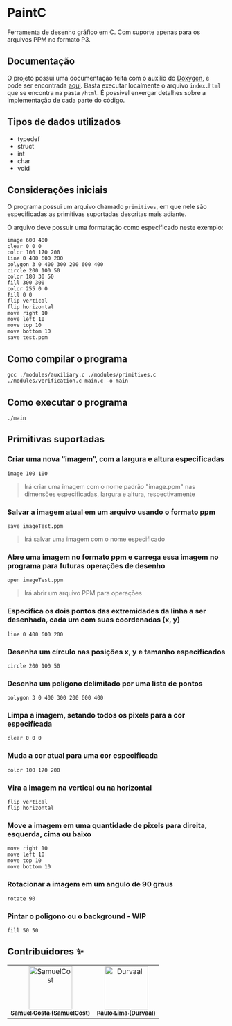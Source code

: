# PaintC
Ferramenta de desenho gráfico em C. Com suporte apenas para os arquivos PPM no formato P3.

## Documentação

O projeto possui uma documentação feita com o auxílio do [Doxygen](http://www.doxygen.nl/), e pode ser encontrada [aqui](docs). Basta executar localmente o arquivo `index.html` que se encontra na pasta `/html`. É possível enxergar detalhes sobre a implementação de cada parte do código.

## Tipos de dados utilizados

 - typedef
 - struct
 - int
 - char
 - void

## Considerações iniciais

O programa possui um arquivo chamado `primitives`, em que nele são especificadas as primitivas suportadas descritas mais adiante.

O arquivo deve possuir uma formatação como específicado neste exemplo:
```
image 600 400
clear 0 0 0
color 100 170 200
line 0 400 600 200
polygon 3 0 400 300 200 600 400
circle 200 100 50
color 180 30 50
fill 300 300
color 255 0 0
fill 0 0
flip vertical
flip horizontal
move right 10
move left 10
move top 10
move bottom 10
save test.ppm
```

## Como compilar o programa

```
gcc ./modules/auxiliary.c ./modules/primitives.c ./modules/verification.c main.c -o main
```

## Como executar o programa

```
./main
```

## Primitivas suportadas

### Criar uma nova “imagem”, com a largura e altura especificadas
```
image 100 100
```
> Irá criar uma imagem com o nome padrão "image.ppm" nas dimensões especificadas, largura e altura, respectivamente

### Salvar a imagem atual em um arquivo usando o formato ppm
```
save imageTest.ppm
```
> Irá salvar uma imagem com o nome especificado

### Abre uma imagem no formato ppm e carrega essa imagem no programa para futuras operações de desenho
```
open imageTest.ppm
```
> Irá abrir um arquivo PPM para operações

### Especifica os dois pontos das extremidades da linha a ser desenhada, cada um com suas coordenadas (x, y)
```
line 0 400 600 200
```

### Desenha um círculo nas posições x, y e tamanho especificados
```
circle 200 100 50
```

### Desenha um polígono delimitado por uma lista de pontos
```
polygon 3 0 400 300 200 600 400
```

### Limpa a imagem, setando todos os pixels para a cor especificada
```
clear 0 0 0
```

### Muda a cor atual para uma cor especificada
```
color 100 170 200
```

### Vira a imagem na vertical ou na horizontal
```
flip vertical
flip horizontal
```

### Move a imagem em uma quantidade de pixels para direita, esquerda, cima ou baixo
```
move right 10
move left 10
move top 10
move bottom 10
```

### Rotacionar a imagem em um angulo de 90 graus
```
rotate 90
```

### Pintar o poligono ou o background - WIP
```
fill 50 50
```

## Contribuidores ✨

<table>
  <tr>
    <td align="center">
        <a href="https://github.com/SamuelCost">
            <img src="https://avatars1.githubusercontent.com/u/12562944?s=460&v=4" width="100px;" alt="SamuelCost"/>
            <br />
            <sub><b>Samuel Costa (SamuelCost)</b></sub>
        </a>
    </td>
    <td align="center">
        <a href="https://github.com/durvaal">
            <img src="https://avatars1.githubusercontent.com/u/10746843?s=460&v=4" width="100px;" alt="Durvaal"/>
            <br />
            <sub><b>Paulo Lima (Durvaal)</b></sub>
        </a>
    </td>
  </tr>
</table>